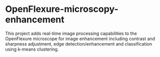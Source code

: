 # OpenFlexure-microscopy-enhancement
This project adds real-time image processing capabilities to the OpenFlexure microscope for image enhancement including contrast and sharpness adjustment, edge detection/enhancement and classification using k-means clustering.
